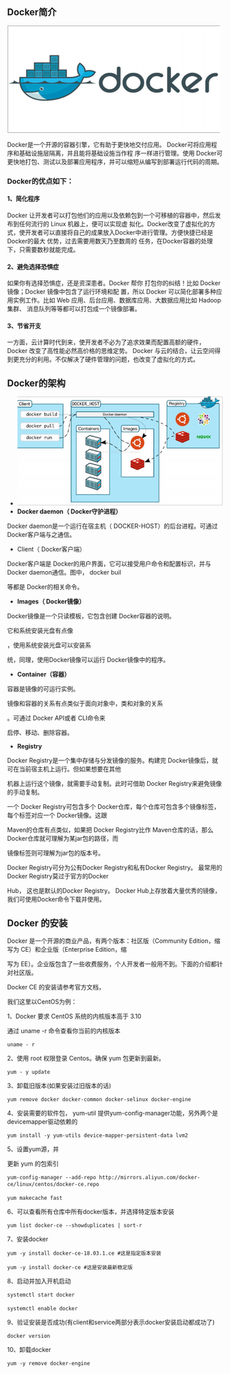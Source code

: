 ## Docker简介

![](/assets/docker.png)

Docker是一个开源的容器引擎，它有助于更快地交付应用。 Docker可将应用程序和基础设施层隔离，并且能将基础设施当作程 序一样进行管理。使用 Docker可更快地打包、测试以及部署应用程序，并可以缩短从编写到部署运行代码的周期。

### Docker的优点如下：

#### 1、简化程序

Docker 让开发者可以打包他们的应用以及依赖包到一个可移植的容器中，然后发布到任何流行的 Linux 机器上，便可以实现虚 拟化。Docker改变了虚拟化的方式，使开发者可以直接将自己的成果放入Docker中进行管理。方便快捷已经是 Docker的最大 优势，过去需要用数天乃至数周的 任务，在Docker容器的处理下，只需要数秒就能完成。

#### 2、避免选择恐惧症

如果你有选择恐惧症，还是资深患者。Docker 帮你 打包你的纠结！比如 Docker 镜像；Docker 镜像中包含了运行环境和配 置，所以 Docker 可以简化部署多种应用实例工作。比如 Web 应用、后台应用、数据库应用、大数据应用比如 Hadoop 集群、 消息队列等等都可以打包成一个镜像部署。

#### 3、节省开支

一方面，云计算时代到来，使开发者不必为了追求效果而配置高额的硬件，Docker 改变了高性能必然高价格的思维定势。 Docker 与云的结合，让云空间得到更充分的利用。不仅解决了硬件管理的问题，也改变了虚拟化的方式。

## Docker的架构

* ![](/assets/docker-const.png)
* **Docker daemon（ Docker守护进程）**

Docker daemon是一个运行在宿主机（ DOCKER-HOST）的后台进程。可通过 Docker客户端与之通信。

* Client（ Docker客户端）

Docker客户端是 Docker的用户界面，它可以接受用户命令和配置标识，并与 Docker daemon通信。图中， docker buil

等都是 Docker的相关命令。

* **Images（ Docker镜像）**

Docker镜像是一个只读模板，它包含创建 Docker容器的说明。

它和系统安装光盘有点像

，使用系统安装光盘可以安装系

统，同理，使用Docker镜像可以运行 Docker镜像中的程序。

* **Container（容器）**

容器是镜像的可运行实例。

镜像和容器的关系有点类似于面向对象中，类和对象的关系

。可通过 Docker API或者 CLI命令来

启停、移动、删除容器。

* **Registry**

Docker Registry是一个集中存储与分发镜像的服务。构建完 Docker镜像后，就可在当前宿主机上运行。但如果想要在其他

机器上运行这个镜像，就需要手动复制。此时可借助 Docker Registry来避免镜像的手动复制。

一个 Docker Registry可包含多个 Docker仓库，每个仓库可包含多个镜像标签，每个标签对应一个 Docker镜像。这跟

Maven的仓库有点类似，如果把 Docker Registry比作 Maven仓库的话，那么 Docker仓库就可理解为某jar包的路径，而

镜像标签则可理解为jar包的版本号。

Docker Registry可分为公有Docker Registry和私有Docker Registry。 最常⽤的Docker Registry莫过于官⽅的Docker

Hub， 这也是默认的Docker Registry。 Docker Hub上存放着⼤量优秀的镜像， 我们可使⽤Docker命令下载并使⽤。

## Docker 的安装

Docker 是一个开源的商业产品，有两个版本：社区版（Community Edition，缩写为 CE）和企业版（Enterprise Edition，缩

写为 EE）。企业版包含了一些收费服务，个人开发者一般用不到。下面的介绍都针对社区版。

Docker CE 的安装请参考官方文档，

我们这里以CentOS为例：

1、Docker 要求 CentOS 系统的内核版本高于 3.10

通过 uname -r 命令查看你当前的内核版本

```
uname ‐ r
```

2、使用 root 权限登录 Centos。确保 yum 包更新到最新。

```
yum ‐ y update
```

3、卸载旧版本\(如果安装过旧版本的话\)

```
yum remove docker docker‐common docker‐selinux docker‐engine
```

4、安装需要的软件包， yum-util 提供yum-config-manager功能，另外两个是devicemapper驱动依赖的

```
yum install ‐y yum‐utils device‐mapper‐persistent‐data lvm2
```

5、设置yum源，并

更新 yum 的包索引

```
yum‐config‐manager ‐‐add‐repo http://mirrors.aliyun.com/docker‐ce/linux/centos/docker‐ce.repo

yum makecache fast
```

6、可以查看所有仓库中所有docker版本，并选择特定版本安装

```
yum list docker‐ce ‐‐showduplicates | sort‐r
```

7、安装docker

```
yum ‐y install docker‐ce‐18.03.1.ce #这是指定版本安装

yum ‐y install docker‐ce #这是安装最新稳定版
```

8、启动并加入开机启动

```
systemctl start docker

systemctl enable docker
```

9、验证安装是否成功\(有client和service两部分表示docker安装启动都成功了\)

```
docker version
```

10、卸载docker

```
yum ‐y remove docker‐engine

```



